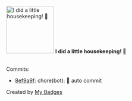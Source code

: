<img src="https://my-badges.github.io/my-badges/chore-commit.png" alt="I did a little housekeeping! 🧹" title="I did a little housekeeping! 🧹" width="128">
<strong>I did a little housekeeping! 🧹</strong>
<br><br>

Commits:

- <a href="https://github.com/WinJayX/015.BaseServ/commit/8ef9a9f8dcf66d95d0cf6711b41e376a50986552">8ef9a9f</a>: chore(bot): 🙈 auto commit


Created by <a href="https://github.com/my-badges/my-badges">My Badges</a>
